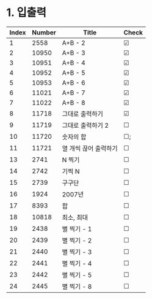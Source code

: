 # 1. 입출력

| Index | Number | Title | Check |
|----------|----------|----------|----------|
| 1 | 2558 | A+B - 2 | &#9745; |
| 2 | 10950 | A+B - 3 | &#9745; |
| 3 | 10951 | A+B - 4 | &#9745; |
| 4 | 10952 | A+B - 5 | &#9745; |
| 5 | 10953 | A+B - 6 | &#9745; |
| 6 | 11021 | A+B - 7 | &#9745; |
| 7 | 11022 | A+B - 8 | &#9745; |
| 8 | 11718 | 그대로 출력하기 | &#9745; |
| 9 | 11719 | 그대로 출력하기 2 | &#9744; |
| 10 | 11720 | 숫자의 합 | &#9744;; |
| 11 | 11721 | 열 개씩 끊어 출력하기 | &#9744; |
| 13 | 2741 | N 찍기 | &#9744; |
| 14 | 2742 | 기찍 N | &#9744; |
| 15 | 2739 | 구구단 | &#9744; |
| 16 | 1924 | 2007년 | &#9744; |
| 17 | 8393 | 합 | &#9744; |
| 18 | 10818 | 최소, 최대 | &#9744; |
| 19 | 2438 | 별 찍기 - 1 | &#9744; |
| 20 | 2439 | 별 찍기 - 2 | &#9744; |
| 21 | 2440 | 별 찍기 - 3 | &#9744; |
| 22 | 2441 | 별 찍기 - 4 | &#9744; |
| 23 | 2442 | 별 찍기 - 5 | &#9744; |
| 24 | 2445 | 별 찍기 - 8 | &#9744; |
